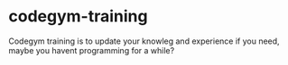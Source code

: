 # codegym-training
Codegym training is to update your knowleg and experience if you need, maybe you havent programming for a while?
